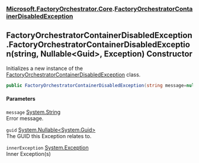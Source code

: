 ### [Microsoft.FactoryOrchestrator.Core](Microsoft_FactoryOrchestrator_Core.md 'Microsoft.FactoryOrchestrator.Core').[FactoryOrchestratorContainerDisabledException](Microsoft_FactoryOrchestrator_Core_FactoryOrchestratorContainerDisabledException.md 'Microsoft.FactoryOrchestrator.Core.FactoryOrchestratorContainerDisabledException')
## FactoryOrchestratorContainerDisabledException.FactoryOrchestratorContainerDisabledException(string, Nullable&lt;Guid&gt;, Exception) Constructor
Initializes a new instance of the [FactoryOrchestratorContainerDisabledException](Microsoft_FactoryOrchestrator_Core_FactoryOrchestratorContainerDisabledException.md 'Microsoft.FactoryOrchestrator.Core.FactoryOrchestratorContainerDisabledException') class.  
```csharp
public FactoryOrchestratorContainerDisabledException(string message=null, System.Nullable<System.Guid> guid=null, System.Exception innerException=null);
```
#### Parameters
<a name='Microsoft_FactoryOrchestrator_Core_FactoryOrchestratorContainerDisabledException_FactoryOrchestratorContainerDisabledException(string_System_Nullable_System_Guid__System_Exception)_message'></a>
`message` [System.String](https://docs.microsoft.com/en-us/dotnet/api/System.String 'System.String')  
Error message.
  
<a name='Microsoft_FactoryOrchestrator_Core_FactoryOrchestratorContainerDisabledException_FactoryOrchestratorContainerDisabledException(string_System_Nullable_System_Guid__System_Exception)_guid'></a>
`guid` [System.Nullable&lt;](https://docs.microsoft.com/en-us/dotnet/api/System.Nullable-1 'System.Nullable')[System.Guid](https://docs.microsoft.com/en-us/dotnet/api/System.Guid 'System.Guid')[&gt;](https://docs.microsoft.com/en-us/dotnet/api/System.Nullable-1 'System.Nullable')  
The GUID this Exception relates to.
  
<a name='Microsoft_FactoryOrchestrator_Core_FactoryOrchestratorContainerDisabledException_FactoryOrchestratorContainerDisabledException(string_System_Nullable_System_Guid__System_Exception)_innerException'></a>
`innerException` [System.Exception](https://docs.microsoft.com/en-us/dotnet/api/System.Exception 'System.Exception')  
Inner Exception(s)
  
